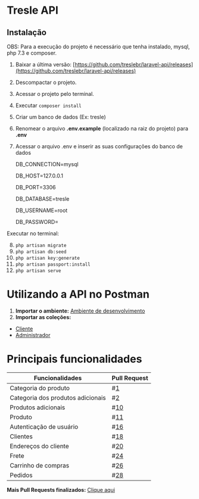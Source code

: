 
Tresle API
==============


Instalação
----------

OBS: Para a execução do projeto é necessário que tenha instalado, mysql, php 7.3 e composer. 

 1) Baixar a última versão: [https://github.com/treslebr/laravel-api/releases](https://github.com/treslebr/laravel-api/releases)
 2) Descompactar o projeto.
 3) Acessar o projeto pelo terminal. 
 4) Executar `composer install`
 5) Criar um banco de dados (Ex: tresle)
 6) Renomear o arquivo **.env.example** (localizado na raiz do projeto) para **.env**
 7) Acessar o arquivo .env e inserir as suas configurações do banco de dados 
 

    DB_CONNECTION=mysql
    
    DB_HOST=127.0.0.1
    
    DB_PORT=3306
    
    DB_DATABASE=tresle
    
    DB_USERNAME=root
    
    DB_PASSWORD=

Executar no terminal:

8) `php artisan migrate`
9) `php artisan db:seed`
10) `php artisan key:generate`
11) `php artisan passport:install`
12) `php artisan serve`

Utilizando a API no Postman
=============

1) **Importar o ambiente:** [Ambiente de desenvolvimento](https://raw.githubusercontent.com/treslebr/api-doc-swagger/master/postman/Desenvolvimento.postman_environment.json)
2) **Importar as coleções:**
 -  [Cliente](https://raw.githubusercontent.com/treslebr/api-doc-swagger/master/postman/desenvolvimento/Sistema%20-%20Cliente.postman_collection.json)
 -  [Administrador](https://raw.githubusercontent.com/treslebr/api-doc-swagger/master/postman/desenvolvimento/Sitemas%20-%20Admin.postman_collection.json)

Principais funcionalidades
=============
| Funcionalidades       | Pull Request |
|-----------------------|--------------|
| Categoria do produto     |#[1](https://github.com/treslebr/laravel-api/pull/1)              |
| Categoria dos produtos adicionais   | #[2](https://github.com/treslebr/laravel-api/pull/2)          |
| Produtos adicionais       | #[10](https://github.com/treslebr/laravel-api/pull/10)          |
| Produto | #[11](https://github.com/treslebr/laravel-api/pull/11)           |
| Autenticação de usuário  | #[16](https://github.com/treslebr/laravel-api/pull/16)          |
| Clientes   | #[18](https://github.com/treslebr/laravel-api/pull/18)          |
| Endereços do cliente                 | #[20](https://github.com/treslebr/laravel-api/pull/20)          |
| Frete                 | #[24](https://github.com/treslebr/laravel-api/pull/24)          |
| Carrinho de compras                 | #[26](https://github.com/treslebr/laravel-api/pull/26)          |
| Pedidos                 | #[28](https://github.com/treslebr/laravel-api/pull/28)          |

**Mais Pull Requests finalizados:**  [Clique aqui](https://github.com/treslebr/laravel-api/pulls?q=is%3Apr+is%3Aclosed)
